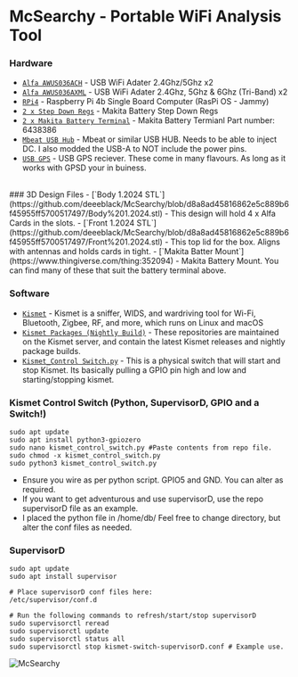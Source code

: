 # McSearchy - Portable WiFi Analysis Tool

### Hardware
- [`Alfa AWUS036ACH`](https://www.alfa.com.tw/) - USB WiFi Adater 2.4Ghz/5Ghz x2
- [`Alfa AWUS036AXML`](https://www.alfa.com.tw/) - USB WiFi Adater 2.4Ghz, 5Ghz & 6Ghz (Tri-Band) x2
- [`RPi4`](https://www.raspberrypi.com/) - Raspberry Pi 4b Single Board Computer (RasPi OS - Jammy)
- [`2 x Step Down Regs`](https://www.pololu.com/product/4091) - Makita Battery Step Down Regs
- [`2 x Makita Battery Terminal`](https://www.amazon.com/Makita-643838-6-Terminal-Replacement-Part/dp/B01014GPZS) - Makita Battery Termianl Part number: 6438386
- [`Mbeat USB Hub`](https://www.ple.com.au/Products/665182/mbeat-4-port-usb-a-30-hub-with-dc-port) - Mbeat or similar USB HUB. Needs to be able to inject DC. I also modded the USB-A to NOT include the power pins.
- [`USB GPS`](https://www.amazon.com/GlobalSat-BU-353N5-GNSS-Receiver-Black/dp/B0B1W1YBZC?th=1) - USB GPS reciever. These come in many flavours. As long as it works with GPSD your in buiness.
<br />
### 3D Design Files
- [`Body 1.2024 STL`](https://github.com/deeeblack/McSearchy/blob/d8a8ad45816862e5c889b6f45955ff5700517497/Body%201.2024.stl) - This design will hold 4 x Alfa Cards in the slots.
- [`Front 1.2024 STL`](https://github.com/deeeblack/McSearchy/blob/d8a8ad45816862e5c889b6f45955ff5700517497/Front%201.2024.stl) - This top lid for the box. Aligns with antennas and holds cards in tight.
- [`Makita Batter Mount`](https://www.thingiverse.com/thing:352094) - Makita Battery Mount. You can find many of these that suit the battery terminal above.

### Software
- [`Kismet`](https://www.kismetwireless.net/) - Kismet is a sniffer, WIDS, and wardriving tool for Wi-Fi, Bluetooth, Zigbee, RF, and more, which runs on Linux and macOS
- [`Kismet Packages (Nightly Build)`](https://www.kismetwireless.net/packages/) - These repositories are maintained on the Kismet server, and contain the latest Kismet releases and nightly package builds.
- [`Kismet_Control Switch.py`](https://github.com/deeeblack/McSearchy/blob/b38a719ff690216369c0e0bfd0405533536866a5/kismet_control_switch.py) - This is a physical switch that will start and stop Kismet. Its basically pulling a GPIO pin high and low and starting/stopping kismet.

### Kismet Control Switch (Python, SupervisorD, GPIO and a Switch!)
  ```
  sudo apt update
  sudo apt install python3-gpiozero
  sudo nano kismet_control_switch.py #Paste contents from repo file.
  sudo chmod -x kismet_control_switch.py
  sudo python3 kismet_control_switch.py
  ```
- Ensure you wire as per python script. GPIO5 and GND. You can alter as required.
- If you want to get adventurous and use supervisorD, use the repo supervisorD file as an example.
- I placed the python file in /home/db/ Feel free to change directory, but alter the conf files as needed.

### SupervisorD
  ```
  sudo apt update
  sudo apt install supervisor

  # Place supervisorD conf files here:
  /etc/supervisor/conf.d

  # Run the following commands to refresh/start/stop supervisorD
  sudo supervisorctl reread
  sudo supervisorctl update
  sudo supervisorctl status all
  sudo supervisorctl stop kismet-switch-supervisorD.conf # Example use.
  ```

![McSearchy](https://github.com/deeeblack/McSearchy/assets/18100269/81bff66e-1ad5-4d25-af21-203acf6bb14b)
